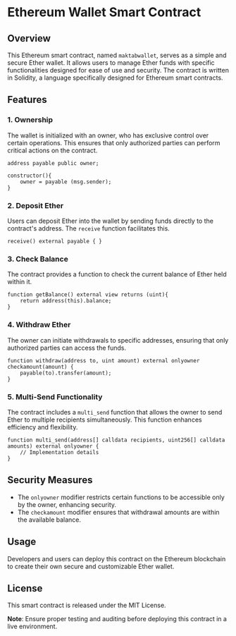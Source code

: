 # Ethereum Wallet Smart Contract

## Overview
This Ethereum smart contract, named `maktabwallet`, serves as a simple and secure Ether wallet. It allows users to manage Ether funds with specific functionalities designed for ease of use and security. The contract is written in Solidity, a language specifically designed for Ethereum smart contracts.

## Features
### 1. Ownership
The wallet is initialized with an owner, who has exclusive control over certain operations. This ensures that only authorized parties can perform critical actions on the contract.

```solidity
address payable public owner;

constructor(){
    owner = payable (msg.sender);
}
```

### 2. Deposit Ether
Users can deposit Ether into the wallet by sending funds directly to the contract's address. The `receive` function facilitates this.

```solidity
receive() external payable { }
```

### 3. Check Balance
The contract provides a function to check the current balance of Ether held within it.

```solidity
function getBalance() external view returns (uint){
    return address(this).balance;
}
```

### 4. Withdraw Ether
The owner can initiate withdrawals to specific addresses, ensuring that only authorized parties can access the funds.

```solidity
function withdraw(address to, uint amount) external onlyowner checkamount(amount) {
    payable(to).transfer(amount);
}
```

### 5. Multi-Send Functionality
The contract includes a `multi_send` function that allows the owner to send Ether to multiple recipients simultaneously. This function enhances efficiency and flexibility.

```solidity
function multi_send(address[] calldata recipients, uint256[] calldata amounts) external onlyowner {
    // Implementation details
}
```

## Security Measures
- The `onlyowner` modifier restricts certain functions to be accessible only by the owner, enhancing security.
- The `checkamount` modifier ensures that withdrawal amounts are within the available balance.

## Usage
Developers and users can deploy this contract on the Ethereum blockchain to create their own secure and customizable Ether wallet.

## License
This smart contract is released under the MIT License.

**Note**: Ensure proper testing and auditing before deploying this contract in a live environment.